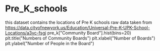 # Pre_K_schools
this dataset contains the locations of Pre K schools
raw data taken from https://data.cityofnewyork.us/Education/Universal-Pre-K-UPK-School-Locations/a3vc-fsgj
pre_k["Community Board"].hist(bins=20)
plt.title("Numbers of Community Boards")
plt.xlabel("Number of Boards")
plt.ylabel("Number of People in the Board")
